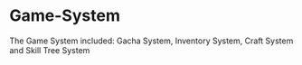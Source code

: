 # Game-System
 The Game System included: Gacha System, Inventory System, Craft System and Skill Tree System
